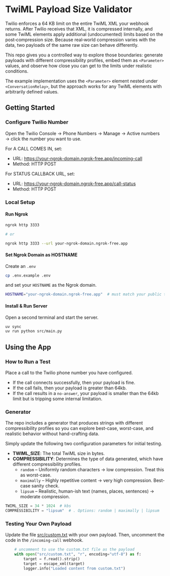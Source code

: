 # TwiML Payload Size Validator

Twilio enforces a 64 KB limit on the entire TwiML XML your webhook returns. After Twilio receives that XML, it is compressed internally, and some TwiML elements apply additional (undocumented) limits based on the post‑compression size. Because real‑world compression varies with the data, two payloads of the same raw size can behave differently.

This repo gives you a controlled way to explore those boundaries: generate payloads with different compressibility profiles, embed them as `<Parameter>` values, and observe how close you can get to the limits under realistic conditions.

The example implementation uses the `<Parameter>` element nested under `<ConversationRelay>`, but the approach works for any TwiML elements with arbitrarily defined values.

## Getting Started

### Configure Twilio Number

Open the Twilio Console → Phone Numbers → Manage → Active numbers → click the number you want to use.

For A CALL COMES IN, set:

- URL: https://your-ngrok-domain.ngrok-free.app/incoming-call
- Method: HTTP POST

For STATUS CALLBACK URL, set:

- URL: https://your-ngrok-domain.ngrok-free.app/call-status
- Method: HTTP POST

### Local Setup

#### Run Ngrok

```bash
ngrok http 3333

# or

ngrok http 3333 --url your-ngrok-domain.ngrok-free.app
```

#### Set Ngrok Domain as HOSTNAME

Create an `.env`

```bash
cp .env.example .env
```

and set your `HOSTNAME` as the Ngrok domain.

```bash
HOSTNAME="your-ngrok-domain.ngrok-free.app"  # must match your public tunnel host
```

#### Install & Run Server

Open a second terminal and start the server.

```bash
uv sync
uv run python src/main.py
```

## Using the App

### How to Run a Test

Place a call to the Twilio phone number you have configured.

- If the call connects successfully, then your payload is fine.
- If the call fails, then your payload is greater than 64kb.
- If the call results in a `no-answer`, your payload is smaller than the 64kb limit but is tripping some internal limitation.

### Generator

The repo includes a generator that produces strings with different compressibility profiles so you can explore best-case, worst-case, and realistic behavior without hand-crafting data.

Simply update the following two configuration parameters for initial testing.

- **TWIML_SIZE**: The total TwiML size in bytes.
- **COMPRESSIBILITY**: Determines the type of data generated, which have different compressibility profiles.
  - `random` – Uniformly random characters → low compression. Treat this as worst-case.
  - `maximally` – Highly repetitive content → very high compression. Best-case sanity check.
  - `lipsum` – Realistic, human-ish text (names, places, sentences) → moderate compression.

```python
TWIML_SIZE = 34 * 1024  # kbs
COMPRESSIBILITY = "lipsum"  # . Options: random | maximally | lipsum
```

### Testing Your Own Payload

Update the file [src/custom.txt](src/custom.txt) with your own payload. Then, uncomment the code in the `/incoming-call` webhook.

```python
    # uncomment to use the custom.txt file as the payload
    with open("src/custom.txt", "r", encoding="utf-8") as f:
        target = f.read().strip()
        target = escape_xml(target)
        logger.info("Loaded content from custom.txt")
```
